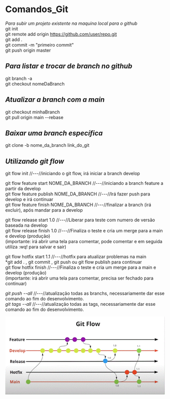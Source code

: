 # Comandos_Git

*Para subir um projeto existente na maquina local para o github* <br/>
git init <br/>
git remote add origin https://github.com/user/repo.git <br/>
git add . <br/>
git commit -m "primeiro commit" <br/>
git push origin master <br/>

## *Para listar e trocar de branch no github* <br/>
git branch -a <br/>
git checkout nomeDaBranch <br/>

## *Atualizar a branch com a main* <br/>
git checkout minhaBranch <br/>
git pull origin main --rebase <br/>

## *Baixar uma branch específica* <br/>
git clone -b nome_da_branch link_do_git

## *Utilizando git flow* <br/>
git flow init      //---//iniciando o git flow, irá iniciar a branch develop

git flow feature start NOME_DA_BRANCH    //---//iniciando a branch feature a partir da develop <br/>
git flow feature publish NOME_DA_BRANCH    //---//Irá fazer push para develop e irá continuar <br/>
git flow feature finish NOME_DA_BRANCH    //---//finalizar a branch (irá excluir), após mandar para a develop <br/>

git flow release start 1.0    //---//Liberar para teste com numero de versão baseada na develop <br/>
git flow release finish 1.0    //---//Finaliza o teste e cria um merge para a main e develop (produção) <br/>
(importante: irá abrir uma tela para comentar, pode comentar e em seguida utiliza :wq! para salvar e sair)<br/>

git flow hotfix start 1.1     //---//hotfix para atualizar problemas na main<br/>
*git add . , git commit , git push ou git flow publish para continuar<br/>
git flow hotfix finish    //---//Finaliza o teste e cria um merge para a main e develop (produção) <br/>
(importante: irá abrir uma tela para comentar, precisa ser fechado para continuar)<br/>

*git push --all*    //---//atualização todas as branchs, necessariamente dar esse comando ao fim do desenvolvimento.<br/>
*git tags --all*    //---//atualização todas as tags, necessariamente dar esse comando ao fim do desenvolvimento.<br/>




<img src="https://github.com/ElvisCostaOliveira/Comandos_Git/blob/main/image/git_flow.gif" width="620">


